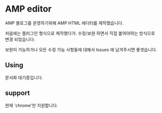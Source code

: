 # AMP editor

AMP 블로그를 운영하기위해 AMP HTML 에디터를 제작했습니다.

처음에는 플러그인 형식으로 제작했다가.
수정/보완 하면서 직접 붙여야하는 방식으로 변경 되었습니다.

보완이 가능하거나 모든 수정 가능 사항들에 대해서 Issues 에 남겨주시면 좋겟습니다.

## Using

문서화 대기중입니다.

## support

현재 'chrome'만 지원합니다.